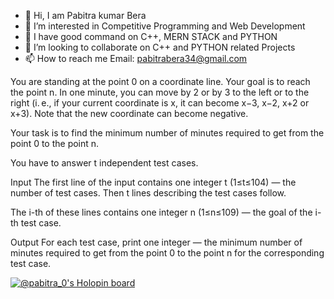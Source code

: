 - 👋 Hi, I am Pabitra kumar Bera
- 👀 I’m interested in Competitive Programming and Web Development
- 🌱  I have good command on C++, MERN STACK and PYTHON
- 💞️ I’m looking to collaborate on C++ and PYTHON related Projects
- 📫 How to reach me  Email: pabitrabera34@gmail.com

<!---
PABITRA34/PABITRA34 is a ✨ special ✨ repository because its `README.md` (this file) appears on your GitHub profile.
You can click the Preview link to take a look at your changes.
--->

You are standing at the point 0 on a coordinate line. Your goal is to reach the point n. In one minute, you can move by 2 or by 3 to the left or to the right (i. e., if your current coordinate is x, it can become x−3, x−2, x+2 or x+3). Note that the new coordinate can become negative.

Your task is to find the minimum number of minutes required to get from the point 0 to the point n.

You have to answer t independent test cases.

Input
The first line of the input contains one integer t (1≤t≤104) — the number of test cases. Then t lines describing the test cases follow.

The i-th of these lines contains one integer n (1≤n≤109) — the goal of the i-th test case.

Output
For each test case, print one integer — the minimum number of minutes required to get from the point 0 to the point n for the corresponding test case.

[![@pabitra_0's Holopin board](https://holopin.me/pabitra_0)](https://holopin.io/@pabitra_0)
